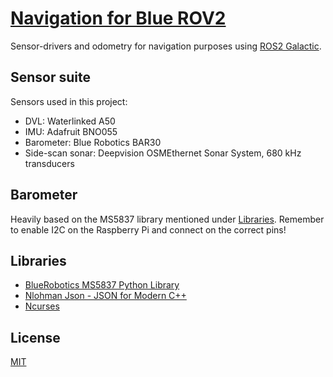 # [Navigation for Blue ROV2](https://www.youtube.com/watch?v=dQw4w9WgXcQ)

Sensor-drivers and odometry for navigation purposes using [ROS2 Galactic](https://docs.ros.org/en/ros2_documentation/galactic/index.html).


## Sensor suite

Sensors used in this project:

* DVL: Waterlinked A50
* IMU: Adafruit BNO055
* Barometer: Blue Robotics BAR30
* Side-scan sonar: Deepvision OSMEthernet Sonar System, 680 kHz transducers

## Barometer

Heavily based on the MS5837 library mentioned under [Libraries](#libraries).
Remember to enable I2C on the Raspberry Pi and connect on the correct pins!


## Libraries

* [BlueRobotics MS5837 Python Library](https://github.com/bluerobotics/ms5837-python)
* [Nlohman Json - JSON for Modern C++ ](https://github.com/nlohmann/json)
* [Ncurses](https://tldp.org/HOWTO/NCURSES-Programming-HOWTO/)


## License
[MIT](https://choosealicense.com/licenses/mit/)
